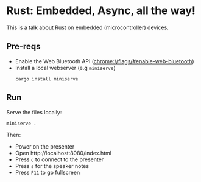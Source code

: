 # Rust: Embedded, Async, all the way!

This is a talk about Rust on embedded (microcontroller) devices.

## Pre-reqs

* Enable the Web Bluetooth API ([chrome://flags/#enable-web-bluetooth](chrome://flags/#enable-web-bluetooth))
* Install a local webserver (e.g `miniserve`)
  ```shell
  cargo install miniserve
  ```

## Run

Serve the files locally:

```shell
miniserve .
```

Then:

* Power on the presenter
* Open http://localhost:8080/index.html
* Press `c` to connect to the presenter
* Press `s` for the speaker notes
* Press `F11` to go fullscreen
